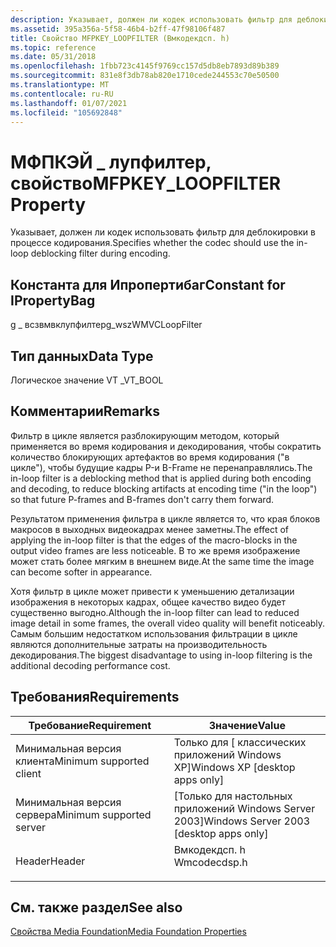 ```yaml
---
description: Указывает, должен ли кодек использовать фильтр для деблокировки в процессе кодирования.
ms.assetid: 395a356a-5f58-46b4-b2ff-47f98106f487
title: Свойство MFPKEY_LOOPFILTER (Вмкодекдсп. h)
ms.topic: reference
ms.date: 05/31/2018
ms.openlocfilehash: 1fbb723c4145f9769cc157d5db8eb7893d89b389
ms.sourcegitcommit: 831e8f3db78ab820e1710cede244553c70e50500
ms.translationtype: MT
ms.contentlocale: ru-RU
ms.lasthandoff: 01/07/2021
ms.locfileid: "105692848"
---
```

# <a name="mfpkey_loopfilter-property"></a><span data-ttu-id="5e6a8-103">МФПКЭЙ \_ лупфилтер, свойство</span><span class="sxs-lookup"><span data-stu-id="5e6a8-103">MFPKEY\_LOOPFILTER Property</span></span>

<span data-ttu-id="5e6a8-104">Указывает, должен ли кодек использовать фильтр для деблокировки в процессе кодирования.</span><span class="sxs-lookup"><span data-stu-id="5e6a8-104">Specifies whether the codec should use the in-loop deblocking filter during encoding.</span></span>

## <a name="constant-for-ipropertybag"></a><span data-ttu-id="5e6a8-105">Константа для Ипропертибаг</span><span class="sxs-lookup"><span data-stu-id="5e6a8-105">Constant for IPropertyBag</span></span>

<span data-ttu-id="5e6a8-106">g \_ всзвмвклупфилтер</span><span class="sxs-lookup"><span data-stu-id="5e6a8-106">g\_wszWMVCLoopFilter</span></span>

## <a name="data-type"></a><span data-ttu-id="5e6a8-107">Тип данных</span><span class="sxs-lookup"><span data-stu-id="5e6a8-107">Data Type</span></span>

<span data-ttu-id="5e6a8-108">Логическое значение VT \_</span><span class="sxs-lookup"><span data-stu-id="5e6a8-108">VT\_BOOL</span></span>

## <a name="remarks"></a><span data-ttu-id="5e6a8-109">Комментарии</span><span class="sxs-lookup"><span data-stu-id="5e6a8-109">Remarks</span></span>

<span data-ttu-id="5e6a8-110">Фильтр в цикле является разблокирующим методом, который применяется во время кодирования и декодирования, чтобы сократить количество блокирующих артефактов во время кодирования ("в цикле"), чтобы будущие кадры P-и B-Frame не перенаправлялись.</span><span class="sxs-lookup"><span data-stu-id="5e6a8-110">The in-loop filter is a deblocking method that is applied during both encoding and decoding, to reduce blocking artifacts at encoding time ("in the loop") so that future P-frames and B-frames don't carry them forward.</span></span>

<span data-ttu-id="5e6a8-111">Результатом применения фильтра в цикле является то, что края блоков макросов в выходных видеокадрах менее заметны.</span><span class="sxs-lookup"><span data-stu-id="5e6a8-111">The effect of applying the in-loop filter is that the edges of the macro-blocks in the output video frames are less noticeable.</span></span> <span data-ttu-id="5e6a8-112">В то же время изображение может стать более мягким в внешнем виде.</span><span class="sxs-lookup"><span data-stu-id="5e6a8-112">At the same time the image can become softer in appearance.</span></span>

<span data-ttu-id="5e6a8-113">Хотя фильтр в цикле может привести к уменьшению детализации изображения в некоторых кадрах, общее качество видео будет существенно выгодно.</span><span class="sxs-lookup"><span data-stu-id="5e6a8-113">Although the in-loop filter can lead to reduced image detail in some frames, the overall video quality will benefit noticeably.</span></span> <span data-ttu-id="5e6a8-114">Самым большим недостатком использования фильтрации в цикле являются дополнительные затраты на производительность декодирования.</span><span class="sxs-lookup"><span data-stu-id="5e6a8-114">The biggest disadvantage to using in-loop filtering is the additional decoding performance cost.</span></span>

## <a name="requirements"></a><span data-ttu-id="5e6a8-115">Требования</span><span class="sxs-lookup"><span data-stu-id="5e6a8-115">Requirements</span></span>



| <span data-ttu-id="5e6a8-116">Требование</span><span class="sxs-lookup"><span data-stu-id="5e6a8-116">Requirement</span></span> | <span data-ttu-id="5e6a8-117">Значение</span><span class="sxs-lookup"><span data-stu-id="5e6a8-117">Value</span></span> |
|-------------------------------------|-----------------------------------------------------------------------------------------|
| <span data-ttu-id="5e6a8-118">Минимальная версия клиента</span><span class="sxs-lookup"><span data-stu-id="5e6a8-118">Minimum supported client</span></span><br/> | <span data-ttu-id="5e6a8-119">Только для \[ классических приложений Windows XP\]</span><span class="sxs-lookup"><span data-stu-id="5e6a8-119">Windows XP \[desktop apps only\]</span></span><br/>                                             |
| <span data-ttu-id="5e6a8-120">Минимальная версия сервера</span><span class="sxs-lookup"><span data-stu-id="5e6a8-120">Minimum supported server</span></span><br/> | <span data-ttu-id="5e6a8-121">\[Только для настольных приложений Windows Server 2003\]</span><span class="sxs-lookup"><span data-stu-id="5e6a8-121">Windows Server 2003 \[desktop apps only\]</span></span><br/>                                    |
| <span data-ttu-id="5e6a8-122">Header</span><span class="sxs-lookup"><span data-stu-id="5e6a8-122">Header</span></span><br/>                   | <dl> <span data-ttu-id="5e6a8-123"><dt>Вмкодекдсп. h</dt></span><span class="sxs-lookup"><span data-stu-id="5e6a8-123"><dt>Wmcodecdsp.h</dt></span></span> </dl> |



## <a name="see-also"></a><span data-ttu-id="5e6a8-124">См. также раздел</span><span class="sxs-lookup"><span data-stu-id="5e6a8-124">See also</span></span>

<dl> <dt>

[<span data-ttu-id="5e6a8-125">Свойства Media Foundation</span><span class="sxs-lookup"><span data-stu-id="5e6a8-125">Media Foundation Properties</span></span>](media-foundation-properties.md)
</dt> </dl>

 

 




